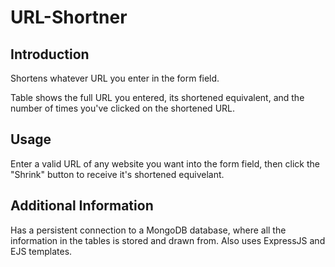 # URL-Shortner

## Introduction
Shortens whatever URL you enter in the form field. 

Table shows the full URL you entered, its shortened equivalent, and the number of times you've clicked on the shortened URL.

## Usage
Enter a valid URL of any website you want into the form field, then click the "Shrink" button to receive it's shortened equivelant.

## Additional Information
Has a persistent connection to a MongoDB database, where all the information in the tables is stored and drawn from. Also uses ExpressJS and EJS templates.
